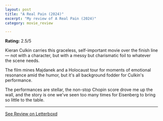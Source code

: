 ```yaml
---
layout: post
title: "A Real Pain (2024)"
excerpt: "My review of A Real Pain (2024)"
category: movie_review

---
```


**Rating:** 2.5/5

Kieran Culkin carries this graceless, self-important movie over the finish line — not with a character, but with a messy but charismatic foil to whatever the scene needs.

The film mines Majdanek and a Holocaust tour for moments of emotional resonance amid the humor, but it's all background fodder for Culkin's performance.

The performances are stellar, the non-stop Chopin score drove me up the wall, and the story is one we've seen too many times for Eisenberg to bring so little to the table.

<hr>

[See Review on Letterboxd](https://boxd.it/7Rr5p3)
